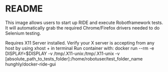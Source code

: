 # README
This image allows users to start up RIDE and execute Robotframework tests. It will automatically grab the required Chrome/Firefox drivers needed to do Selenium testing.

Requires X11 Server installed.
Verify your X server is accepting from any host by using xhost + in terminal
Run container with: docker run --rm -e DISPLAY=$DISPLAY -v /tmp/.X11-unix:/tmp/.X11-unix -v [absolute_path_to_tests_folder]:/home/robotuser/test_folder_name hunghly/docker-ride-gui
